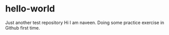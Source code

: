 # hello-world
Just another test repository
Hi 
I am naveen. Doing some practice exercise in Github first time.
